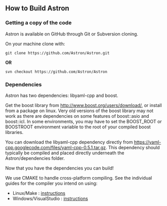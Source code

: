 How to Build Astron
------------------------

### Getting a copy of the code ###
Astron is available on GitHub through Git or Subversion cloning.

On your machine clone with:

    git clone https://github.com/Astron/Astron.git

**OR**

    svn checkout https://github.com/Astron/Astron



### Dependencies ###
Astron has two dependencies: libyaml-cpp and boost.

Get the boost library from http://www.boost.org/users/download/, or install from a package on linux.  Very old versions of the boost library may not work as there are dependencies on some features of boost::asio and boost::icl.
In some environments, you may have to set the BOOST_ROOT or BOOSTROOT environment variable to the root of your compiled boost libraries.

You can download the libyaml-cpp dependency directly from https://yaml-cpp.googlecode.com/files/yaml-cpp-0.5.1.tar.gz.  This dependency should typically be compiled and placed directly underneath the Astron/dependencies folder.

Now that you have the dependencies you can build!

We use CMAKE to handle cross-platform compiling.
See the individual guides for the compiler you intend on using:

 - Linux/Make : [instructions](https://github.com/Astron/Astron/blob/master/doc/building/linux-gnu-make.md)
 - Windows/VisualStudio : [instructions](https://github.com/Astron/Astron/blob/master/doc/building/windows-visualstudio.md)
